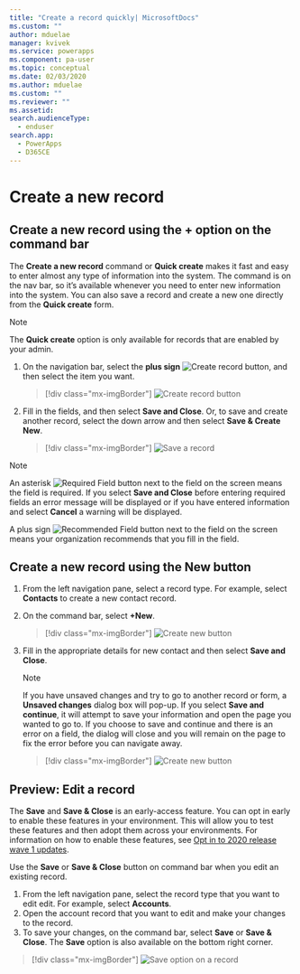 ```yaml
---
title: "Create a record quickly| MicrosoftDocs"
ms.custom: ""
author: mduelae
manager: kvivek
ms.service: powerapps
ms.component: pa-user
ms.topic: conceptual
ms.date: 02/03/2020
ms.author: mduelae
ms.custom: ""
ms.reviewer: ""
ms.assetid: 
search.audienceType: 
  - enduser
search.app: 
  - PowerApps
  - D365CE
---
```

# Create a new record

## Create a new record using the + option on the command bar

The **Create a new record** command or **Quick create** makes it fast and easy to enter almost any type of information into the system. The command is on the nav bar, so it’s available whenever you need to enter new information into the system. You can also save a record and create a new one directly from the **Quick create** form.

> [!NOTE]
> The **Quick create** option is only available for records that are enabled by your admin.
    
1. On the navigation bar, select the **plus sign** ![Create record button](media/create-record-button.png "Create record button"), and then select the item you want.  

    > [!div class="mx-imgBorder"] 
    > ![Create record button](media/newrecord1.png "Create record button")
  
2.  Fill in the fields, and then select **Save and Close**. Or, to save and create another record, select the down arrow and then select  **Save & Create New**.

     > [!div class="mx-imgBorder"] 
     > ![Save a record](media/quick_create.png "Save a record")
  
> [!NOTE]
> An asterisk ![Required Field button](media/required-field-button.png "Required Field button") next to the field on the screen means the field is required. If you select **Save and Close** before entering required fields an error message will be displayed or if you have entered information and select **Cancel** a warning will be displayed.
>   
> A plus sign ![Recommended Field button](media/recommended-field-button.png "Recommended Field button") next to the field on the screen means your organization recommends that you fill in the field.  


## Create a new record using the New button 

1. From the left navigation pane, select a record type. For example, select **Contacts** to create a new contact record.
2. On the command bar, select **+New**.

    > [!div class="mx-imgBorder"] 
    > ![Create new button](media/newrecord2.png "Create new button")
  
3. Fill in the appropriate details for new contact and then select **Save and Close**.

   > [!NOTE]
    > If you have unsaved changes and try to go to another record or form, a **Unsaved changes** dialog box will pop-up. If you select **Save and continue**, it will attempt to save your information and open the page you wanted to go to. If you choose to save and continue and there is an error on a field, the dialog will close and you will remain on the page to fix the error before you can navigate away.

    > [!div class="mx-imgBorder"] 
    > ![Create new button](media/newrecord3.png "Create new button")

 
 ## Preview: Edit a record 
 
The **Save** and **Save & Close** is an  early-access feature. You can opt in early to enable these features in your environment. This will allow you to test these features and then adopt them across your environments. For information on how to enable these features, see [Opt in to 2020 release wave 1 updates](https://docs.microsoft.com/power-platform/admin/opt-in-early-access-updates).

Use the **Save** or **Save & Close** button on command bar when you edit an existing record. 

1. From the left navigation pane, select the record type that you want to edit edit. For example, select **Accounts**.
2. Open the account record that you want to edit and make your changes to the record.
3. To save your changes, on the command bar, select **Save** or **Save & Close**. The **Save** option is also available on the bottom right corner.

> [!div class="mx-imgBorder"] 
> ![Save option on a record](media/saveoptionalwaysvisible.png "Save option on a record")



